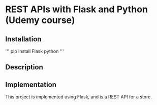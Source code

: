 # REST APIs with Flask and Python (Udemy course)

## Installation

'''
pip install Flask
python
'''

## Description

## Implementation

This project is implemented using Flask, and is a REST API for a store.
